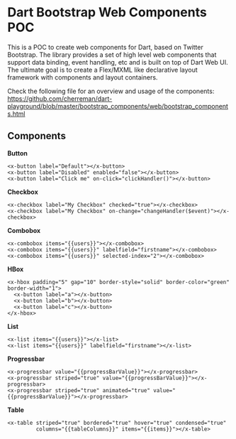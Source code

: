 Dart Bootstrap Web Components POC
=================================

This is a POC to create web components for Dart, based on Twitter Bootstrap. The library provides a set of high level web components that support data binding, event handling, etc and is built on top of Dart Web UI. The ultimate goal is to create a Flex/MXML like declarative layout framework with components and layout containers.

Check the following file for an overview and usage of the components: https://github.com/cherreman/dart-playground/blob/master/bootstrap_components/web/bootstrap_components.html

Components
----------

**Button**

```
<x-button label="Default"></x-button>
<x-button label="Disabled" enabled="false"></x-button>
<x-button label="Click me" on-click="clickHandler()"></x-button>
```

**Checkbox**

```
<x-checkbox label="My Checkbox" checked="true"></x-checkbox>
<x-checkbox label="My Checkbox" on-change="changeHandler($event)"></x-checkbox>
```

**Combobox**

```
<x-combobox items="{{users}}"></x-combobox>
<x-combobox items="{{users}}" labelfield="firstname"></x-combobox>
<x-combobox items="{{users}}" selected-index="2"></x-combobox>
```

**HBox**

```
<x-hbox padding="5" gap="10" border-style="solid" border-color="green" border-width="1">
  <x-button label="a"></x-button>
  <x-button label="b"></x-button>
  <x-button label="c"></x-button>
</x-hbox>
```

**List**

```
<x-list items="{{users}}"></x-list>
<x-list items="{{users}}" labelfield="firstname"></x-list>
```

**Progressbar**

```
<x-progressbar value="{{progressBarValue}}"></x-progressbar>
<x-progressbar striped="true" value="{{progressBarValue}}"></x-progressbar>
<x-progressbar striped="true" animated="true" value="{{progressBarValue}}"></x-progressbar>
```

**Table**

```
<x-table striped="true" bordered="true" hover="true" condensed="true"
         columns="{{tableColumns}}" items="{{items}}"></x-table>
```
